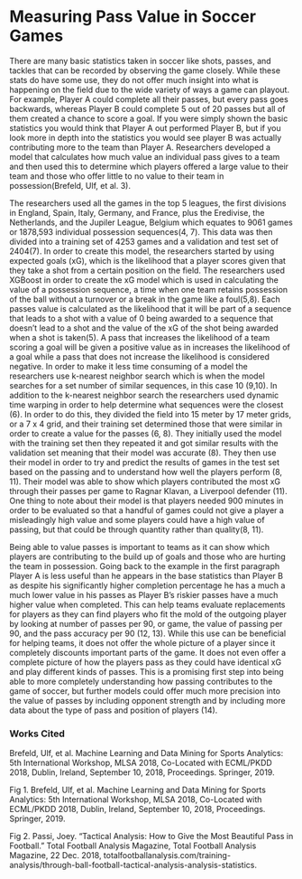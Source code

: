 # Measuring Pass Value in Soccer Games

There are many basic statistics taken in soccer like shots, passes, and tackles that can be recorded by observing the game closely. While these stats do have some use, they do not offer much insight into what is happening on the field due to the wide variety of ways a game can playout. For example, Player A could complete all their passes, but every pass goes backwards, whereas Player B could complete 5 out of 20 passes but all of them created a chance to score a goal. If you were simply shown the basic statistics you would think that Player A out performed Player B, but if you look more in depth into the statistics you would see player B was actually contributing more to the team than Player A. Researchers developed a model that calculates how much value an individual pass gives to a team and then used this to determine which players offered a large value to their team and those who offer little to no value to their team in possession(Brefeld, Ulf, et al. 3). 


The researchers used all the games in the top 5 leagues, the first divisions in England, Spain, Italy, Germany, and France, plus the Eredivise, the Netherlands, and the Jupiler League, Belgium which equates to 9061 games  or 1878,593 individual possession sequences(4, 7). This data was then divided into a training set of 4253 games and a validation and test set of 2404(7). In order to create this model, the researchers started by using expected goals (xG), which is the likelihood that a player scores given that they take a shot from a certain position on the field. The researchers used XGBoost in order to create the xG model which is used in calculating the value of a possession sequence, a time when one team retains possession of the ball without a turnover or a break in the game like a foul(5,8). Each passes value is calculated as the likelihood that it will be part of a sequence that leads to a shot with a value of 0 being awarded to a sequence that doesn’t lead to a shot and the value of the xG of the shot being awarded when a shot is taken(5). A pass that increases the likelihood of a team scoring a goal will be given a positive value as in increases the likelihood of a goal while a pass that does not increase the likelihood is considered negative. In order to make it less time consuming of a model the researchers use k-nearest neighbor search which is when the model searches for a set number of similar sequences, in this case 10 (9,10). In addition to the k-nearest neighbor search the researchers used dynamic time warping in order to help determine what sequences were the closest (6). In order to do this, they divided the field into 15 meter by 17 meter grids, or a 7 x 4 grid, and their training set determined those that were similar in order to create a value for the passes (6, 8). They initially used the model with the training set then they repeated it and got similar results with the validation set meaning that their model was accurate (8). They then use their model in order to try and predict the results of games in the test set based on the passing and to understand how well the players perform (8, 11). Their model was able to show which players contributed the most xG through their passes per game to Ragnar Klavan, a Liverpool defender (11). One thing to note about their model is that players needed 900 minutes in order to be evaluated so that a handful of games could not give a player a misleadingly high value and some players could have a high value of passing, but that could be through quantity rather than quality(8, 11). 



Being able to value passes is important to teams as it can show which players are contributing to the build up of goals and those who are hurting the team in possession. Going back to the example in the first paragraph Player A is less useful than he appears in the base statistics than Player B as despite his significantly higher completion percentage he has a much a much lower value in his passes as Player B’s riskier passes have a much higher value when completed. This can help teams evaluate replacements for players as they can find players who fit the mold of the outgoing player by looking at number of passes per 90, or game, the value of passing per 90, and the pass accuracy per 90 (12, 13). While this use can be beneficial for helping teams, it does not offer the whole picture of a player since it completely discounts important parts of the game. It does not even offer a complete picture of how the players pass as they could have identical xG and play different kinds of passes. This is a promising first step into being able to more completely understanding how passing contributes to the game of soccer, but further models could offer much more precision into the value of passes by including opponent strength and by including more data about the type of pass and position of players (14).


### Works Cited

Brefeld, Ulf, et al. Machine Learning and Data Mining for Sports Analytics: 5th International Workshop, MLSA 2018, Co-Located with ECML/PKDD 2018, Dublin, Ireland, September 10, 2018, Proceedings. Springer, 2019. 

Fig 1. Brefeld, Ulf, et al. Machine Learning and Data Mining for Sports Analytics: 5th International Workshop, MLSA 2018, Co-Located with ECML/PKDD 2018, Dublin, Ireland, September 10, 2018, Proceedings. Springer, 2019. 

Fig 2. Passi, Joey. “Tactical Analysis: How to Give the Most Beautiful Pass in Football.” Total Football Analysis Magazine, Total Football Analysis Magazine, 22 Dec. 2018, totalfootballanalysis.com/training-analysis/through-ball-football-tactical-analysis-analysis-statistics. 
